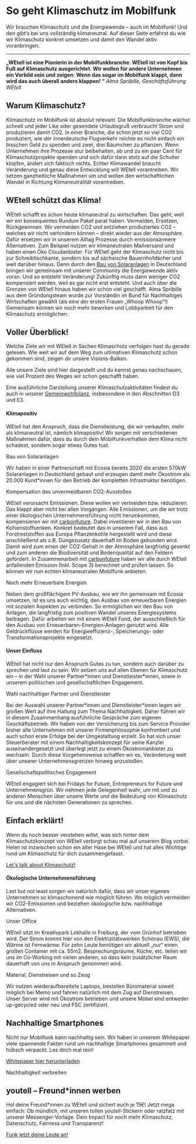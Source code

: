 So geht Klimaschutz im Mobilfunk
==========

Wir brauchen Klimaschutz und die Energiewende – auch im Mobilfunk!
Und den gibt’s bei uns vollständig klimaneutral.
Auf dieser Seite erfährst du wie wir Klimaschutz konkret umsetzen
und damit den Wandel aktiv voranbringen.

----------

**„WEtell ist eine Pionierin in der Mobilfunkbranche. WEtell ist von Kopf bis Fuß auf Klimaschutz ausgerichtet. Wir wollen für andere Unternehmen ein Vorbild sein und zeigen: Wenn das sogar im Mobilfunk klappt, dann wird das auch überall anders klappen! “**
*Alma Spribille, Geschäftsführung WEtell*

Warum Klimaschutz?
----------

Klimaschutz im Mobilfunk ist absolut relevant. Die Mobilfunkbranche wächst schnell und jeder Like oder gesendete Urlaubsgruß verbraucht Strom und produzieren damit CO2. In einer Branche, die schon jetzt so viel CO2 produziert, wie der innerdeutsche Flugverkehr reichte es nicht einfach ein bisschen Geld zu spenden und zwei, drei Bäumchen zu pflanzen.
Wenn Unternehmen ihre Prozesse stur beibehalten, ab und zu ein paar Cent für Klimaschutzprojekte spenden und sich dafür dann stolz auf die Schulter klopfen, ändert sich faktisch nichts.
Echter Klimawandel braucht Veränderung und genau diese Entwicklung will WEtell vorantreiben. Wir setzen ganzheitliche Maßnahmen um und wollen den wirtschaftlichen Wandel in Richtung Klimaneutralität vorantreiben.

WEtell schützt das Klima!
----------

WEtell schafft es schon heute klimaneutral zu wirtschaften. Das geht, weil wir ein konsequentes Rundum Paket parat haben: Vermeiden, Ersetzen, Rückgewinnen. Wir vermeiden CO2 und entziehen produziertes CO2 – welches wir nicht verhindern können – direkt wieder aus der Atmosphäre. Dafür ersetzen wir in unserem Alltag Prozesse durch emissionsärmere Alternativen. Zum Beispiel nutzen wir klimaneutralen Mailversand und haben einen Öko Cloudanbieter.
Für WEtell geht der Klimaschutz nicht bis zur Schreibtischkante, sondern bis auf sächsische Bauernhofdächer und weit darüber hinaus. Denn durch den [Bau von Solaranlagen](https://www.wetell.de/vision/klimaneutrales-unternehmen-mit-solarpark/) in Deutschland bringen wir gemeinsam mit unserer Community die Energiewende aktiv voran. Und so entsteht Veränderung! Zukünftig muss dann weniger CO2 kompensiert werden, weil es gar nicht erst entsteht.
Und auch über die Grenzen von WEtell hinaus haben wir schon viel geschafft. Alma Spribille aus dem Gründungsteam wurde zur Vorständin im Bund für Nachhaltiges Wirtschaften gewählt (als eine der ersten Frauen „Whoop Whoop“!) Gemeinsam können wir noch mehr bewirken und Lobbyarbeit für den Klimaschutz ermöglichen.

Voller Überblick!
----------

Welche Ziele wir mit WEtell in Sachen Klimaschutz verfolgen hast du gerade gelesen. Wie weit wir auf dem Weg zum ultimativen Klimaschutz schon gekommen sind, zeigen dir unsere Visions-Balken.

Alle unsere Ziele sind hier dargestellt und du kannst genau nachschauen, wie viel Prozent des Weges wir schon geschafft haben.

Eine ausführliche Darstellung unserer Klimaschutzaktivitäten findest du auch in unserer [Gemeinwohlbilanz](https://www.wetell.de/downloads/veroeffentlichungen/2021-10-01_WEtell_GW%C3%96-Bericht.pdf), insbesondere in den Abschnitten D3 und E3.

#### Klimapositiv ####

WEtell hat den Anspruch, dass die Dienstleistung, die wir verkaufen, mehr als klimaneutral ist, nämlich klimapositiv! Wir sorgen mit verschiedenen Maßnahmen dafür, dass du durch dein Mobilfunkverhalten dem Klima nicht schadest, sondern sogar etwas Gutes tust.

Bau von Solaranlagen

Wir haben in einer Partnerschaft mit Ecosia bereits 2020 die ersten 570kW Solaranlagen in Deutschland gebaut und erzeugen damit mehr Ökostrom als 20.000 Kund\*innen für den Betrieb der kompletten Infrastruktur benötigen.

Kompensation des unvermeidbaren CO2-Ausstoßes

WEtell verursacht Emissionen. Diese wollen wir vermeiden bzw. reduzieren. Das klappt aber nicht bei allen Vorgängen. Alle Emissionen, um die wir trotz einer ökologischen Unternehmensführung nicht herumkommen, kompensieren wir mit [carbonfuture](https://www.carbonfuture.earth/de/start). Dabei investieren wir in den Bau von Kohlenstoffsenken. Konkret bedeutet das in unserem Fall, dass aus Forstreststoffen aus Europa Pflanzenkohle hergestellt wird und diese anschließend als z.B. Düngezusatz dauerhaft im Boden gebunden wird. Damit wird zum einen der CO2-Gehalt in der Atmosphäre langfristig gesenkt und zum anderen die Biodiversität und Bodenqualität auf den Feldern gefördert. In Zusammenarbeit mit [carbonfuture](https://www.carbonfuture.earth/de/start) haben wir alle durch WEtell anfallenden Emission (Inkl. Scope 3) berechnet und prüfen lassen. So können wir nun echten klimaneutralen Mobilfunk anbieten.

 Noch mehr Erneuerbare Energien

Neben dem großflächigem PV-Ausbau, wie wir ihn gemeinsam mit Ecosia umsetzen, ist es uns auch wichtig, den Ausbau von erneuerbaren Energien mit sozialen Aspekten zu verbinden.
So ermöglichen wir den Bau von Anlagen, die langfristig zum positiven Wandel unseres Energiesystems beitragen.
Dafür arbeiten wir mit einem WEtell Fond, der ausschließlich für den Ausbau von Erneuerbaren-Energien-Anlagen genutzt wird.
Alle Geldrückflüsse werden für Energieeffizienz-, Speicherungs- oder Transformationsprojekte eingesetzt.

#### Unser Einfluss ####

WEtell hat nicht nur den Anspruch Gutes zu tun, sondern auch darüber zu sprechen und laut zu sein. Wir setzen uns auf allen Ebenen für Klimaschutz ein – in der Wahl unserer Partner\*innen und Dienstleister\*innen, sowie in unserem politischen und gesellschaftlichen Engagement.

Wahl nachhaltiger Partner und Dienstleister

Bei der Auswahl unserer Partner\*innen und Dienstleister\*innen legen wir großen Wert auf ihre Haltung zum Thema Nachhaltigkeit. Daher führen wir in diesem Zusammenhang ausführliche Gespräche zum eigenen Geschäftsbetrieb. Wir haben von der Versicherung bis zum Service Provider bisher alle Unternehmen mit unserer Firmenphilosophie konfrontiert und auch schon erste Erfolge bei der Umgestaltung erzielt. So hat sich unser Steuerberater mit einem Nachhaltigkeitskonzept für seine Kanzlei auseinandergesetzt und überlegt jetzt zu einem Ökostromanbieter zu wechseln. Durch diese Vorgehensweise schaffen wir es, Veränderung weit über unserer Unternehmensgrenzen hinweg anzustoßen.

Gesellschaftspolitisches Engagement

WEtell engagiert sich bei Fridays for Future, Entrepreneurs for Future und Unternehmensgrün. Wir nehmen jede Gelegenheit wahr, um mit und zu anderen Menschen über unsere Werte und die Bedeutung von Klimaschutz für uns und die nächsten Generationen zu sprechen.

Einfach erklärt!
----------

Wenn du noch besser verstehen willst, was sich hinter dem Klimaschutzkonzept von WEtell verbirgt schau mal auf unserem Blog vorbei. Helen ist inzwischen schon ein alter Hase bei WEtell und hat alles Wichtige rund um Klimaschutz für dich zusammengefasst.

[Let's talk about Klimaschutz!](https://www.wetell.de/ueber-uns/news/gruen-machen-statt-gruen-waschen-das-wetell-klimakonzept/)

#### Ökologische Unternehmensführung ####

Last but not least sorgen wir natürlich dafür, dass wir unser eigenes Unternehmen so klimaschonend wie möglich führen. Wo möglich vermeiden wir CO2-Emissionen und beziehen ökologische bzw. nachhaltige Alternativen.

Unser Office

WEtell sitzt im Kreativpark Lokhalle in Freiburg, der vom Grünhof betrieben wird. Der Strom kommt hier von den Elektrizitätswerken Schönau (EWS), die Wärme ist Fernwärme. Für zehn Leute benötigen wir aktuell „nur“ einen großen Container mit ca. 55m2. Besprechungsräume, Küche, etc. teilen wir uns im Co-Working mit vielen anderen, so dass kein zusätzlicher Raum dauerhaft von uns in Anspruch genommen wird.

Material, Dienstreisen und so Zeug

Wir nutzen wiederaufbereitete Laptops, bestellen Büromaterial soweit möglich bei Memo und fahren natürlich mit dem Zug auf Dienstreisen. Unser Server wird mit Ökostrom betrieben und unsere Möbel sind entweder up-gecycled oder neu und FSC zertifiziert.

Nachhaltige
Smartphones
----------

Nicht nur Mobilfunk kann nachhaltig sein. Wir haben in unserem Whitepaper viele spannende Fakten rund um nachhaltige Smartphones gesammelt und hübsch verpackt. Les doch mal rein!

[Whitepaper hier herunterladen](https://www.wetell.de/ueber-uns/whitepaper/)

Nachhaltigkeit verbreiten

youtell – Freund\*innen werben
----------

Hol deine Freund\*innen zu WEtell und sichert euch je 15€!
Jetzt mega einfach: Ob mündlich, mit unseren tollen youtell-Stickern oder ratzfatz mit unserer Messenger-Vorlage.
Dein Impact für noch mehr Klimaschutz, Datenschutz, Fairness und Transparenz!

[Funk jetzt deine Leute an!](https://wetell.de/youtell/)
